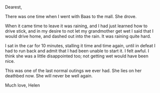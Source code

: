 Dearest,

There was one time when I went with Baas to the mall. She drove.

When it came time to leave it was raining, and I had just learned how to drive stick, and in my desire to not let my grandmother get wet I said that I would drive home, and dashed out into the rain. It was raining quite hard.

I sat in the car for 10 minutes, stalling it time and time again, until in defeat I had to run back and admit that I had been unable to start it. I felt awful. I think she was a little disappointed too; not getting wet would have been nice.

This was one of the last normal outings we ever had. She lies on her deathbed now. She will never be well again.

Much love,
Helen
